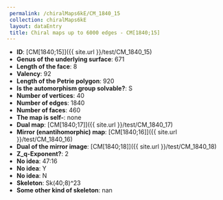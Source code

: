 ```yaml
--- 
 permalink: /chiralMaps6kE/CM_1840_15 
 collection: chiralMaps6kE
 layout: dataEntry
 title: Chiral maps up to 6000 edges - CM[1840;15]
---
```


- **ID**: [CM[1840;15]]({{ site.url }}/test/CM_1840_15)
- **Genus of the underlying surface**: 671
- **Length of the face**: 8
- **Valency**: 92
- **Length of the Petrie polygon**: 920
- **Is the automorphism group solvable?**: S
- **Number of vertices**: 40
- **Number of edges**: 1840
- **Number of faces**: 460
- **The map is self-**: none
- **Dual map**: [CM[1840;17]]({{ site.url }}/test/CM_1840_17)
- **Mirror (enantihomorphic) map**: [CM[1840;16]]({{ site.url }}/test/CM_1840_16)
- **Dual of the mirror image**: [CM[1840;18]]({{ site.url }}/test/CM_1840_18)
- **Z_q-Exponent?**: 2
- **No idea**:  47:16
- **No idea**: Y
- **No idea**: N
- **Skeleton**: Sk(40;8)^23
- **Some other kind of skeleton**: nan
